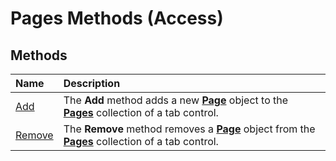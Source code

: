 
# Pages Methods (Access)

## Methods



|**Name**|**Description**|
|:-----|:-----|
| [Add](f7235fb2-d775-85ea-7c50-62fa3f663d32.md)|The  **Add** method adds a new **[Page](6351b0ea-bd07-5ee6-ea20-0d410e09d939.md)** object to the  **[Pages](e77c8d31-1cb7-d647-6faa-2eb234ce0708.md)** collection of a tab control.|
| [Remove](24dff544-d544-2be5-6506-66d3f1ab3a0f.md)|The  **Remove** method removes a **[Page](6351b0ea-bd07-5ee6-ea20-0d410e09d939.md)** object from the  **[Pages](e77c8d31-1cb7-d647-6faa-2eb234ce0708.md)** collection of a tab control.|
